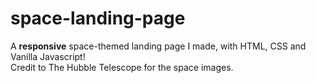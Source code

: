 # space-landing-page
A <b>responsive</b> space-themed landing page I made, with HTML, CSS and Vanilla Javascript! </br>
Credit to The Hubble Telescope for the space images.
